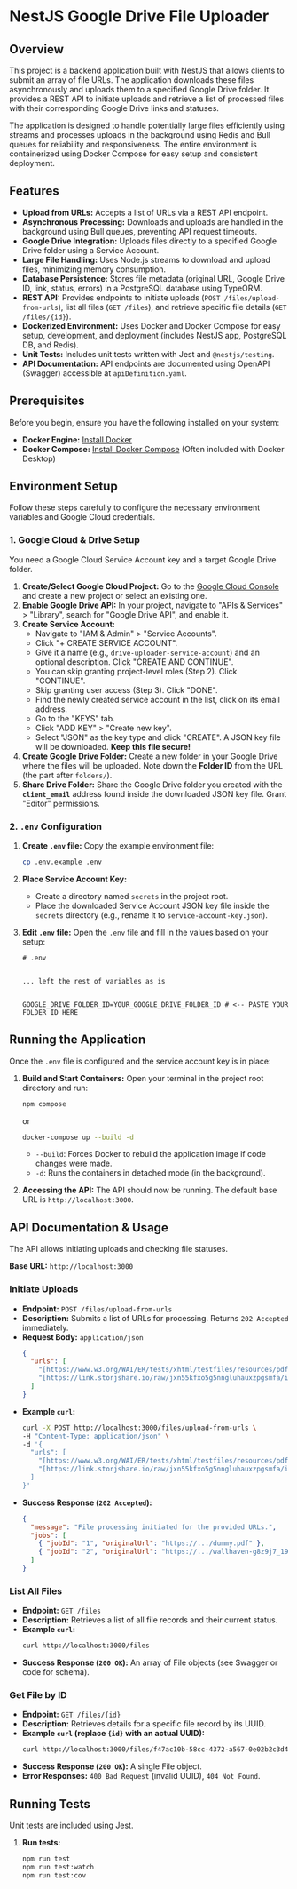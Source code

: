 # NestJS Google Drive File Uploader

## Overview

This project is a backend application built with NestJS that allows clients to submit an array of file URLs. The application downloads these files asynchronously and uploads them to a specified Google Drive folder. It provides a REST API to initiate uploads and retrieve a list of processed files with their corresponding Google Drive links and statuses.

The application is designed to handle potentially large files efficiently using streams and processes uploads in the background using Redis and Bull queues for reliability and responsiveness. The entire environment is containerized using Docker Compose for easy setup and consistent deployment.

## Features

* **Upload from URLs:** Accepts a list of URLs via a REST API endpoint.
* **Asynchronous Processing:** Downloads and uploads are handled in the background using Bull queues, preventing API request timeouts.
* **Google Drive Integration:** Uploads files directly to a specified Google Drive folder using a Service Account.
* **Large File Handling:** Uses Node.js streams to download and upload files, minimizing memory consumption.
* **Database Persistence:** Stores file metadata (original URL, Google Drive ID, link, status, errors) in a PostgreSQL database using TypeORM.
* **REST API:** Provides endpoints to initiate uploads (`POST /files/upload-from-urls`), list all files (`GET /files`), and retrieve specific file details (`GET /files/{id}`).
* **Dockerized Environment:** Uses Docker and Docker Compose for easy setup, development, and deployment (includes NestJS app, PostgreSQL DB, and Redis).
* **Unit Tests:** Includes unit tests written with Jest and `@nestjs/testing`.
* **API Documentation:** API endpoints are documented using OpenAPI (Swagger) accessible at `apiDefinition.yaml`.

## Prerequisites

Before you begin, ensure you have the following installed on your system:

* **Docker Engine:** [Install Docker](https://docs.docker.com/engine/install/)
* **Docker Compose:** [Install Docker Compose](https://docs.docker.com/compose/install/) (Often included with Docker Desktop)

## Environment Setup

Follow these steps carefully to configure the necessary environment variables and Google Cloud credentials.

### 1. Google Cloud & Drive Setup

You need a Google Cloud Service Account key and a target Google Drive folder.

1.  **Create/Select Google Cloud Project:** Go to the [Google Cloud Console](https://console.cloud.google.com/) and create a new project or select an existing one.
2.  **Enable Google Drive API:** In your project, navigate to "APIs & Services" > "Library", search for "Google Drive API", and enable it.
3.  **Create Service Account:**
    * Navigate to "IAM & Admin" > "Service Accounts".
    * Click "+ CREATE SERVICE ACCOUNT".
    * Give it a name (e.g., `drive-uploader-service-account`) and an optional description. Click "CREATE AND CONTINUE".
    * You can skip granting project-level roles (Step 2). Click "CONTINUE".
    * Skip granting user access (Step 3). Click "DONE".
    * Find the newly created service account in the list, click on its email address.
    * Go to the "KEYS" tab.
    * Click "ADD KEY" > "Create new key".
    * Select "JSON" as the key type and click "CREATE". A JSON key file will be downloaded. **Keep this file secure!**
4.  **Create Google Drive Folder:** Create a new folder in your Google Drive where the files will be uploaded. Note down the **Folder ID** from the URL (the part after `folders/`).
5.  **Share Drive Folder:** Share the Google Drive folder you created with the **`client_email`** address found inside the downloaded JSON key file. Grant "Editor" permissions.

### 2. `.env` Configuration

1.  **Create `.env` file:** Copy the example environment file:
    ```bash
    cp .env.example .env
    ```
2.  **Place Service Account Key:**
    * Create a directory named `secrets` in the project root.
    * Place the downloaded Service Account JSON key file inside the `secrets` directory (e.g., rename it to `service-account-key.json`).
3.  **Edit `.env` file:** Open the `.env` file and fill in the values based on your setup:

    ```dotenv
    # .env

    
    ... left the rest of variables as is
     
    
    GOOGLE_DRIVE_FOLDER_ID=YOUR_GOOGLE_DRIVE_FOLDER_ID # <-- PASTE YOUR FOLDER ID HERE
    ```

## Running the Application

Once the `.env` file is configured and the service account key is in place:

1.  **Build and Start Containers:** Open your terminal in the project root directory and run:
    ```bash
    npm compose
    ```
    or
    ```bash
    docker-compose up --build -d
    ```
    * `--build`: Forces Docker to rebuild the application image if code changes were made.
    * `-d`: Runs the containers in detached mode (in the background).

2.  **Accessing the API:** The API should now be running. The default base URL is `http://localhost:3000`.

## API Documentation & Usage

The API allows initiating uploads and checking file statuses.

**Base URL:** `http://localhost:3000`

### Initiate Uploads

* **Endpoint:** `POST /files/upload-from-urls`
* **Description:** Submits a list of URLs for processing. Returns `202 Accepted` immediately.
* **Request Body:** `application/json`
    ```json
    {
      "urls": [
        "[https://www.w3.org/WAI/ER/tests/xhtml/testfiles/resources/pdf/dummy.pdf](https://www.w3.org/WAI/ER/tests/xhtml/testfiles/resources/pdf/dummy.pdf)",
        "[https://link.storjshare.io/raw/jxn55kfxo5g5nngluhauxzpgsmfa/images%2Fimg_test%2Fwallhaven-g8z9j7_1920x1080.png](https://link.storjshare.io/raw/jxn55kfxo5g5nngluhauxzpgsmfa/images%2Fimg_test%2Fwallhaven-g8z9j7_1920x1080.png)"
      ]
    }
    ```
* **Example `curl`:**
    ```bash
    curl -X POST http://localhost:3000/files/upload-from-urls \
    -H "Content-Type: application/json" \
    -d '{
      "urls": [
        "[https://www.w3.org/WAI/ER/tests/xhtml/testfiles/resources/pdf/dummy.pdf](https://www.w3.org/WAI/ER/tests/xhtml/testfiles/resources/pdf/dummy.pdf)",
        "[https://link.storjshare.io/raw/jxn55kfxo5g5nngluhauxzpgsmfa/images%2Fimg_test%2Fwallhaven-g8z9j7_1920x1080.png](https://link.storjshare.io/raw/jxn55kfxo5g5nngluhauxzpgsmfa/images%2Fimg_test%2Fwallhaven-g8z9j7_1920x1080.png)"
      ]
    }'
    ```
* **Success Response (`202 Accepted`):**
    ```json
    {
      "message": "File processing initiated for the provided URLs.",
      "jobs": [
        { "jobId": "1", "originalUrl": "https://.../dummy.pdf" },
        { "jobId": "2", "originalUrl": "https://.../wallhaven-g8z9j7_1920x1080.png" }
      ]
    }
    ```

### List All Files

* **Endpoint:** `GET /files`
* **Description:** Retrieves a list of all file records and their current status.
* **Example `curl`:**
    ```bash
    curl http://localhost:3000/files
    ```
* **Success Response (`200 OK`):** An array of File objects (see Swagger or code for schema).

### Get File by ID

* **Endpoint:** `GET /files/{id}`
* **Description:** Retrieves details for a specific file record by its UUID.
* **Example `curl` (replace `{id}` with an actual UUID):**
    ```bash
    curl http://localhost:3000/files/f47ac10b-58cc-4372-a567-0e02b2c3d479
    ```
* **Success Response (`200 OK`):** A single File object.
* **Error Responses:** `400 Bad Request` (invalid UUID), `404 Not Found`.

## Running Tests

Unit tests are included using Jest.

1.  **Run tests:**
    ```bash
    npm run test
    npm run test:watch
    npm run test:cov
    ```
